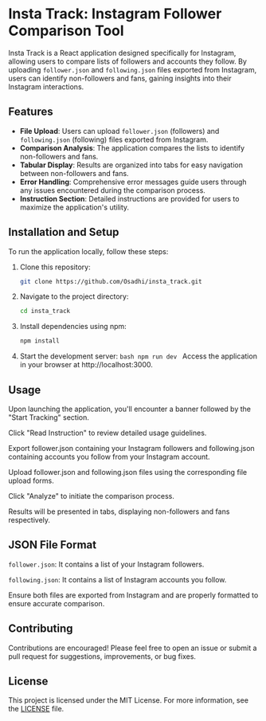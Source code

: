 # Insta Track: Instagram Follower Comparison Tool

Insta Track is a React application designed specifically for Instagram, allowing users to compare lists of followers and accounts they follow. By uploading `follower.json` and `following.json` files exported from Instagram, users can identify non-followers and fans, gaining insights into their Instagram interactions.

## Features

- **File Upload**: Users can upload `follower.json` (followers) and `following.json` (following) files exported from Instagram.
- **Comparison Analysis**: The application compares the lists to identify non-followers and fans.
- **Tabular Display**: Results are organized into tabs for easy navigation between non-followers and fans.
- **Error Handling**: Comprehensive error messages guide users through any issues encountered during the comparison process.
- **Instruction Section**: Detailed instructions are provided for users to maximize the application's utility.

## Installation and Setup

To run the application locally, follow these steps:

1. Clone this repository:

   ```bash
   git clone https://github.com/Osadhi/insta_track.git
   ```

2. Navigate to the project directory:
   ```bash
   cd insta_track
   ```
3. Install dependencies using npm:

   ```bash
   npm install
   ```

4. Start the development server:
   `bash
npm run dev
`
   Access the application in your browser at http://localhost:3000.

## Usage

Upon launching the application, you'll encounter a banner followed by the "Start Tracking" section.

Click "Read Instruction" to review detailed usage guidelines.

Export follower.json containing your Instagram followers and following.json containing accounts you follow from your Instagram account.

Upload follower.json and following.json files using the corresponding file upload forms.

Click "Analyze" to initiate the comparison process.

Results will be presented in tabs, displaying non-followers and fans respectively.

## JSON File Format

`follower.json`: It contains a list of your Instagram followers.

`following.json`: It contains a list of Instagram accounts you follow.

Ensure both files are exported from Instagram and are properly formatted to ensure accurate comparison.

## Contributing

Contributions are encouraged! Please feel free to open an issue or submit a pull request for suggestions, improvements, or bug fixes.

## License

This project is licensed under the MIT License. For more information, see the [LICENSE](./LICENSE) file.
